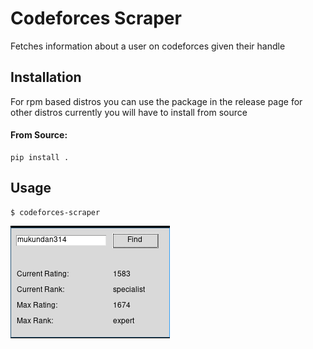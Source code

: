 # Codeforces Scraper

Fetches information about a user on codeforces given their handle

## Installation

For rpm based distros you can use the package in the release page for other distros currently you will have to install from source

#### From Source:

```
pip install .
```

## Usage

```
$ codeforces-scraper
```

![screenshot](screenshot.png)
